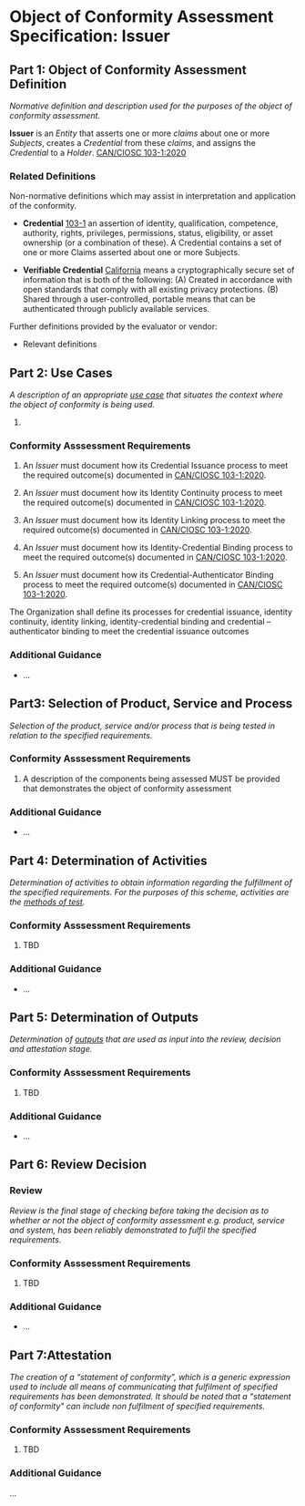 # Object of Conformity Assessment Specification: Issuer 

## Part 1: Object of Conformity Assessment Definition
_Normative definition and description used for the purposes of the object of conformity assessment._

**Issuer** is an _Entity_ that asserts one or more _claims_ about one or more _Subjects_, creates a _Credential_ from these _claims_, and assigns the _Credential_ to a _Holder_. [CAN/CIOSC 103-1:2020](https://ciostrategycouncil.com/standards/find-a-standard/standards-in-digital-trust/digital-trust-fundamentals/)


### Related Definitions
Non-normative definitions which may assist in interpretation and application of the conformity. 

* **Credential** [103-1]() an assertion of identity, qualification, competence, authority, rights, privileges, permissions, status, eligibility, or asset ownership (or a combination of these). A Credential contains a set of one or more Claims asserted about one or more Subjects.  

* **Verifiable Credential** [California](https://leginfo.legislature.ca.gov/faces/billTextClient.xhtml?bill_id=202120220SB786#93ENR) means a cryptographically secure set of information that is both of the following: (A) Created in accordance with open standards that comply with all existing privacy protections. (B) Shared through a user-controlled, portable means that can be authenticated through publicly available services. 

Further definitions provided by the evaluator or vendor:
* Relevant definitions


## Part 2: Use Cases
_A description of an appropriate [use case](./use-cases.md) that situates the context where the object of conformity is being used._

1. 


### Conformity Asssessment Requirements
1. An _Issuer_ must document how its Credential Issuance process to meet the required outcome(s) documented in [CAN/CIOSC 103-1:2020](https://ciostrategycouncil.com/standards/find-a-standard/standards-in-digital-trust/digital-trust-fundamentals/).

1. An _Issuer_ must document how its Identity Continuity process to meet the required outcome(s) documented in [CAN/CIOSC 103-1:2020](https://ciostrategycouncil.com/standards/find-a-standard/standards-in-digital-trust/digital-trust-fundamentals/).

1. An _Issuer_ must document how its Identity Linking process to meet the required outcome(s) documented in [CAN/CIOSC 103-1:2020](https://ciostrategycouncil.com/standards/find-a-standard/standards-in-digital-trust/digital-trust-fundamentals/).

1. An _Issuer_ must document how its Identity-Credential Binding process to meet the required outcome(s) documented in [CAN/CIOSC 103-1:2020](https://ciostrategycouncil.com/standards/find-a-standard/standards-in-digital-trust/digital-trust-fundamentals/).

1. An _Issuer_ must document how its Credential-Authenticator Binding process to meet the required outcome(s) documented in [CAN/CIOSC 103-1:2020](https://ciostrategycouncil.com/standards/find-a-standard/standards-in-digital-trust/digital-trust-fundamentals/).



The Organization shall define its processes for credential issuance, identity continuity, identity linking, identity-credential binding and credential – authenticator binding to meet the credential issuance outcomes 




### Additional Guidance
* ...


## Part3: Selection of Product, Service and Process

_Selection of the product, service and/or process that is being tested in relation to the specified requirements._


### Conformity Asssessment Requirements
1. A description of the components being assessed MUST be provided that demonstrates the object of conformity assessment

### Additional Guidance
* ...

## Part 4: Determination of Activities

_Determination of activities to obtain information regarding the fulfillment  of the specified requirements. For the purposes of this scheme, activities are the [methods of test](./methods-of-tests.md)._ 


### Conformity Asssessment Requirements
1. TBD

### Additional Guidance
* ...


## Part 5: Determination of Outputs

_Determination of [outputs](../scheme-definitions.md) that are used as input into the review, decision and attestation stage._


### Conformity Asssessment Requirements
1. TBD

### Additional Guidance
* ...

## Part 6: Review Decision

### Review

_Review is the final stage of checking before taking the decision as to whether or not the object of conformity assessment e.g. product, service and system, has been reliably demonstrated to fulfil the specified requirements._



### Conformity Asssessment Requirements
1. TBD


### Additional Guidance
* ...



## Part 7:Attestation
_The creation of a “statement of conformity”, which is a generic expression used to include all means of communicating that fulfilment of specified requirements has been demonstrated. It should be noted that a "statement of conformity" can include non fulfilment of specified requirements._


### Conformity Asssessment Requirements
1. TBD

### Additional Guidance
...